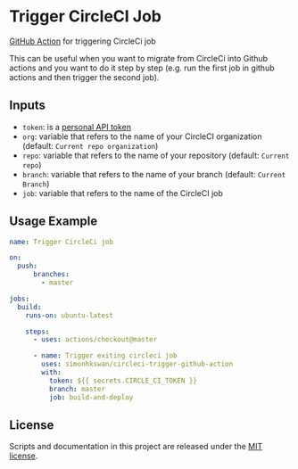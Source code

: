 # Trigger CircleCI Job

[GitHub Action](https://github.com/features/actions) for triggering CircleCi job

This can be useful when you want to migrate from CircleCi into Github actions and you want to do it step by step (e.g. run the first job in github actions and then trigger the second job).

## Inputs

- `token`: is a [personal API token](https://circleci.com/docs/2.0/managing-api-tokens/#creating-a-personal-api-token)
- `org`: variable that refers to the name of your CircleCI organization (default: `Current repo organization`)
- `repo`: variable that refers to the name of your repository (default: `Current repo`)
- `branch`: variable that refers to the name of your branch (default: `Current Branch`)
- `job`: variable that refers to the name of the CircleCI job

## Usage Example

```yaml
name: Trigger CircleCi job

on:
  push:
      branches:
        - master

jobs:
  build:
    runs-on: ubuntu-latest

    steps:
      - uses: actions/checkout@master

      - name: Trigger exiting circleci job
        uses: simonhkswan/circleci-trigger-github-action
        with:
          token: ${{ secrets.CIRCLE_CI_TOKEN }}
          branch: master
          job: build-and-deploy
```

## License

Scripts and documentation in this project are released under the [MIT license](LICENSE).

